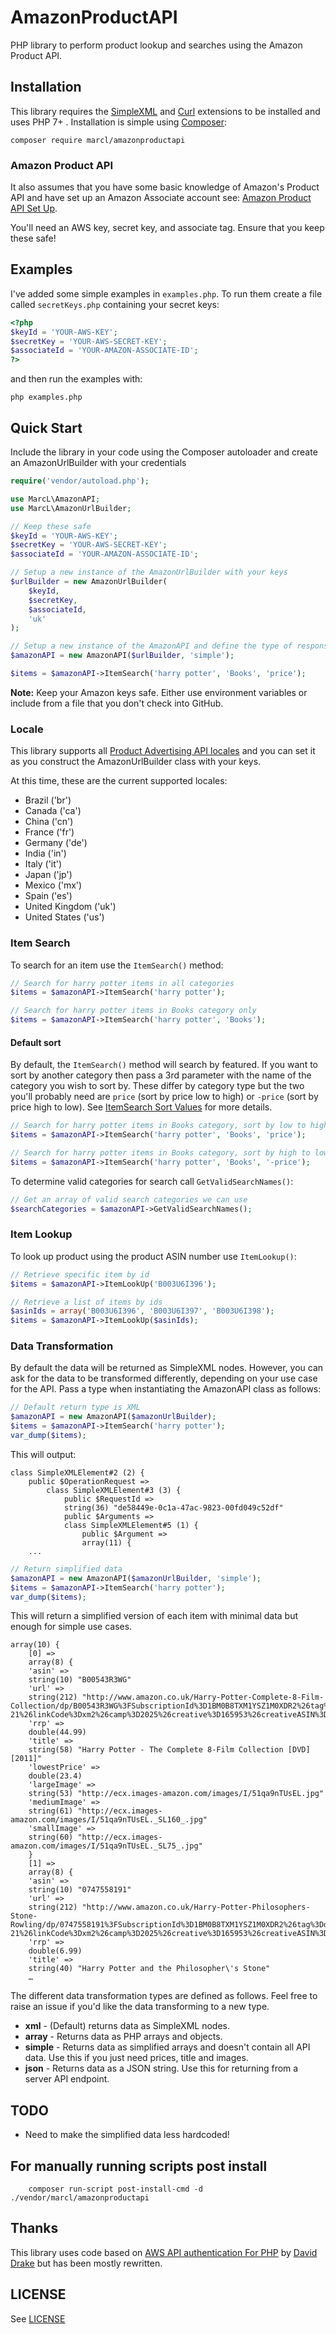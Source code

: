 # AmazonProductAPI
PHP library to perform product lookup and searches using the Amazon Product API.

## Installation

This library requires the [SimpleXML](http://php.net/manual/en/book.simplexml.php) and [Curl](http://php.net/manual/en/book.curl.php) extensions to be installed and uses PHP 7+ . Installation is simple using [Composer](https://composer.io):

```shell
composer require marcl/amazonproductapi
```

### Amazon Product API
It also assumes that you have some basic knowledge of Amazon's Product API and have set up an Amazon Associate account see: [Amazon Product API Set Up](http://docs.amazonwebservices.com/AWSECommerceService/2011-08-01/GSG/GettingSetUp.html).

You'll need an AWS key, secret key, and associate tag. Ensure that you keep these safe!

## Examples

I've added some simple examples in `examples.php`. To run them create a file called `secretKeys.php` containing your secret keys:

```php
<?php
$keyId = 'YOUR-AWS-KEY';
$secretKey = 'YOUR-AWS-SECRET-KEY';
$associateId = 'YOUR-AMAZON-ASSOCIATE-ID';
?>
```

and then run the examples with:

```shell
php examples.php
```

## Quick Start

Include the library in your code using the Composer autoloader and create an AmazonUrlBuilder with your credentials

```php
require('vendor/autoload.php');

use MarcL\AmazonAPI;
use MarcL\AmazonUrlBuilder;

// Keep these safe
$keyId = 'YOUR-AWS-KEY';
$secretKey = 'YOUR-AWS-SECRET-KEY';
$associateId = 'YOUR-AMAZON-ASSOCIATE-ID';

// Setup a new instance of the AmazonUrlBuilder with your keys
$urlBuilder = new AmazonUrlBuilder(
    $keyId,
    $secretKey,
    $associateId,
    'uk'
);

// Setup a new instance of the AmazonAPI and define the type of response
$amazonAPI = new AmazonAPI($urlBuilder, 'simple');

$items = $amazonAPI->ItemSearch('harry potter', 'Books', 'price');

```

**Note:** Keep your Amazon keys safe. Either use environment variables or include from a file that you don't check into GitHub.

### Locale

This library supports all [Product Advertising API locales](https://affiliate-program.amazon.com/assoc_credentials/home) and you can set it as you construct the AmazonUrlBuilder class with your keys.

At this time, these are the current supported locales:

* Brazil ('br')
* Canada ('ca')
* China ('cn')
* France ('fr')
* Germany ('de')
* India ('in')
* Italy ('it')
* Japan ('jp')
* Mexico ('mx')
* Spain ('es')
* United Kingdom ('uk')
* United States ('us')

### Item Search
To search for an item use the `ItemSearch()` method:

```php
// Search for harry potter items in all categories
$items = $amazonAPI->ItemSearch('harry potter');

// Search for harry potter items in Books category only
$items = $amazonAPI->ItemSearch('harry potter', 'Books');
```

#### Default sort

By default, the `ItemSearch()` method will search by featured. If you want to sort by another category then pass a 3rd parameter with the name of the category you wish to sort by. These differ by category type but the two you'll probably need are `price` (sort by price low to high) or `-price` (sort by price high to low). See [ItemSearch Sort Values](http://docs.aws.amazon.com/AWSECommerceService/latest/DG/APPNDX_SortValuesArticle.html) for more details.

```php
// Search for harry potter items in Books category, sort by low to high
$items = $amazonAPI->ItemSearch('harry potter', 'Books', 'price');

// Search for harry potter items in Books category, sort by high to low
$items = $amazonAPI->ItemSearch('harry potter', 'Books', '-price');
```

To determine valid categories for search call `GetValidSearchNames()`:

```php
// Get an array of valid search categories we can use
$searchCategories = $amazonAPI->GetValidSearchNames();
```

### Item Lookup
To look up product using the product ASIN number use `ItemLookup()`:

```php
// Retrieve specific item by id
$items = $amazonAPI->ItemLookUp('B003U6I396');

// Retrieve a list of items by ids
$asinIds = array('B003U6I396', 'B003U6I397', 'B003U6I398');
$items = $amazonAPI->ItemLookUp($asinIds);
```

### Data Transformation
By default the data will be returned as SimpleXML nodes. However, you can ask for the data to be transformed differently, depending on your use case for the API. Pass a type when instantiating the AmazonAPI class as follows:

```php
// Default return type is XML
$amazonAPI = new AmazonAPI($amazonUrlBuilder);
$items = $amazonAPI->ItemSearch('harry potter');
var_dump($items);
```

This will output:

```shell
class SimpleXMLElement#2 (2) {
	public $OperationRequest =>
		class SimpleXMLElement#3 (3) {
			public $RequestId =>
			string(36) "de58449e-0c1a-47ac-9823-00fd049c52df"
			public $Arguments =>
			class SimpleXMLElement#5 (1) {
				public $Argument =>
				array(11) {
	...
```

```php
// Return simplified data
$amazonAPI = new AmazonAPI($amazonUrlBuilder, 'simple');
$items = $amazonAPI->ItemSearch('harry potter');
var_dump($items);
```

This will return a simplified version of each item with minimal data but enough for simple use cases.

```
array(10) {
	[0] =>
	array(8) {
	'asin' =>
	string(10) "B00543R3WG"
	'url' =>
	string(212) "http://www.amazon.co.uk/Harry-Potter-Complete-8-Film-Collection/dp/B00543R3WG%3FSubscriptionId%3D1BM0B8TXM1YSZ1M0XDR2%26tag%3Ddjcr-21%26linkCode%3Dxm2%26camp%3D2025%26creative%3D165953%26creativeASIN%3DB00543R3WG"
	'rrp' =>
	double(44.99)
	'title' =>
	string(58) "Harry Potter - The Complete 8-Film Collection [DVD] [2011]"
	'lowestPrice' =>
	double(23.4)
	'largeImage' =>
	string(53) "http://ecx.images-amazon.com/images/I/51qa9nTUsEL.jpg"
	'mediumImage' =>
	string(61) "http://ecx.images-amazon.com/images/I/51qa9nTUsEL._SL160_.jpg"
	'smallImage' =>
	string(60) "http://ecx.images-amazon.com/images/I/51qa9nTUsEL._SL75_.jpg"
	}
	[1] =>
	array(8) {
	'asin' =>
	string(10) "0747558191"
	'url' =>
	string(212) "http://www.amazon.co.uk/Harry-Potter-Philosophers-Stone-Rowling/dp/0747558191%3FSubscriptionId%3D1BM0B8TXM1YSZ1M0XDR2%26tag%3Ddjcr-21%26linkCode%3Dxm2%26camp%3D2025%26creative%3D165953%26creativeASIN%3D0747558191"
	'rrp' =>
	double(6.99)
	'title' =>
	string(40) "Harry Potter and the Philosopher\'s Stone"
	…
```

The different data transformation types are defined as follows. Feel free to raise an issue if you'd like the data transforming to a new type.

* **xml** - (Default) returns data as SimpleXML nodes.
* **array** - Returns data as PHP arrays and objects.
* **simple** - Returns data as simplified arrays and doesn't contain all API data. Use this if you just need prices, title and images.
* **json** - Returns data as a JSON string. Use this for returning from a server API endpoint.

## TODO

* Need to make the simplified data less hardcoded!

## For manually running scripts post install
```
	composer run-script post-install-cmd -d ./vendor/marcl/amazonproductapi
```

## Thanks

This library uses code based on [AWS API authentication For PHP](http://randomdrake.com/2009/07/27/amazon-aws-api-rest-authentication-for-php-5/) by [David Drake](https://github.com/randomdrake) but has been mostly rewritten.

## LICENSE

See [LICENSE](LICENSE)
